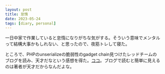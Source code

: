 ```yaml
---
layout: post
title: 怠惰
date: 2023-05-24
tags: [diary, personal]
---
```

一日中家で作業していると怠惰になりがちな気がする。そういう意味でメンタルって結構大事かもしれない、と思ったので、夜筋トレして寝た。

ところで、PHPのunserializeの脆弱性のgadget chain見つけたレッドチームのブログを読み、天才だなという感想を得た。[ココ](https://blog.redteam-pentesting.de/2021/deserialization-gadget-chain/)。ブログで読むと簡単に見えるのは著者が天才だからなんだよな。